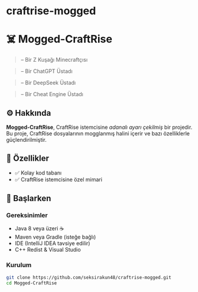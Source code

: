# craftrise-mogged
# ☠️ Mogged-CraftRise 

> – Bir Z Kuşağı Minecraftçısı

> – Bir ChatGPT Üstadı

> – Bir DeepSeek Üstadı

> – Bir Cheat Engine Üstadı

## ⚙️ Hakkında

**Mogged-CraftRise**, CraftRise istemcisine *adanalı ayarı çekilmiş* bir projedir. Bu proje, CraftRise dosyalarının mogglanmış halini içerir ve bazı özelliklerle güçlendirilmiştir.

## 🧩 Özellikler

- ✅ Kolay kod tabanı
- ✅ CraftRise istemcisine özel mimari

## 🚀 Başlarken

### Gereksinimler

- Java 8 veya üzeri ☕  
- Maven veya Gradle (isteğe bağlı)
- IDE (IntelliJ IDEA tavsiye edilir)
- C++ Redist & Visual Studio

### Kurulum

```bash
git clone https://github.com/seksirakun48/craftrise-mogged.git
cd Mogged-CraftRise
```
